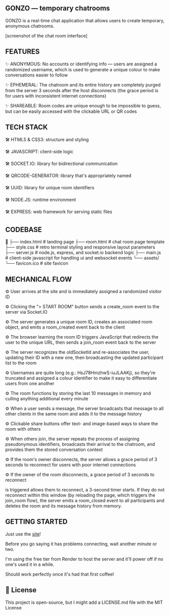 GONZO — temporary chatrooms
------------------------

GONZO is a real-time chat application that allows users to create temporary, anonymous chatrooms.

[screenshot of the chat room interface]

FEATURES
------------------------
✨  ANONYMOUS: No accounts or identifying info — users are assigned a randomized username, which is used to generate a unique colour to make conversations easier to follow

✨  EPHEMERAL: The chatroom and its entire history are completely purged from the server 3 seconds after the host disconnects (the grace period is for users with inconsistent  internet connections)

✨  SHAREABLE: Room codes are unique enough to be impossible to guess, but can be easily accessed with the clickable URL or QR codes

TECH STACK
------------------------
🛠️  HTML5 & CSS3: structure and styling

🛠️  JAVASCRIPT: client-side logic

🛠️  SOCKET.IO: library for bidirectional communication

🛠️  QRCODE-GENERATOR: library that's appropriately named

🛠️  UUID: library for unique room identifiers

🛠️  NODE.JS: runtime environment

🛠️  EXPRESS: web framework for serving static files

CODEBASE
------------------------
📁
├── index.html          # landing page
├── room.html           # chat room page template
├── style.css           # retro terminal styling and responsive layout parameters
├── server.js           # node.js, express, and socket.io backend logic
├── main.js             # client-side javascript for handling ui and websocket events
└── assets/
    └── favicon.ico     # site favicon

MECHANICAL FLOW
------------------------

⚙️  User arrives at the site and is immediately assigned a randomized visitor ID 

⚙️  Clicking the "> START ROOM" button sends a create_room event to the server via Socket.IO

⚙️  The server generates a unique room ID, creates an associated room object, and emits a room_created event back to the client

⚙️  The browser learning the room ID triggers JavaScript that redirects the user to the unique URL, then sends a join_room event back to the server

⚙️  The server recognizes the oldSocketId and re-associates the user, updating their ID with a new one, then broadcasting the updated participant list to the room

⚙️  Usernames are quite long (e.g.: HsJ78HmzhwS-iuJLAAKj), so they're truncated and assigned a colour identifier to make it easy to differentiate users from one another

⚙️  The room functions by storing the last 10 messages in memory and culling anything additional every minute

⚙️  When a user sends a message, the server broadcasts that message to all other clients in the same room and adds it to the message history

⚙️  Clickable share buttons offer text- and image-based ways to share the room with others

⚙️  When others join, the server repeats the process of assigning pseudonymous identifiers, broadcasts their arrival to the chatroom, and provides them the stored conversation context

⚙️  If the room's owner disconnects, the server allows a grace period of 3 seconds to reconnect for users with poor internet connections

⚙️  If the owner of the room disconnects, a grace period of 3 seconds to reconnect

 is triggered allows them to reconnect, a 3-second timer starts. If they do not reconnect within this window (by reloading the page, which triggers the join_room flow), the server emits a room_closed event to all participants and deletes the room and its message history from memory.

GETTING STARTED
------------------------
Just use the [site](https://gonzo.sandyfletcher.ca/)!

Before you go saying it has problems connecting, wait another minute or two.

I'm using the free tier from Render to host the server and it'll power off if no one's used it in a while.

Should work perfectly once it's had that first coffee!

📜 License
------------------------

This project is open-source, but I might add a LICENSE.md file with the MIT License